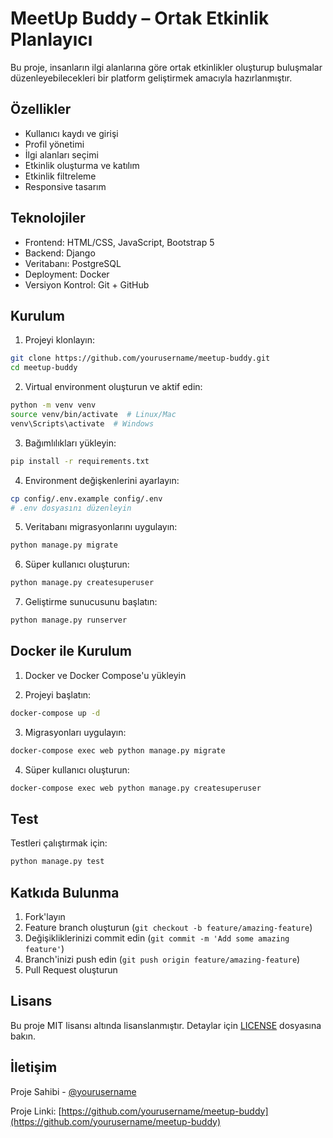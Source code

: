 # MeetUp Buddy – Ortak Etkinlik Planlayıcı

Bu proje, insanların ilgi alanlarına göre ortak etkinlikler oluşturup buluşmalar düzenleyebilecekleri bir platform geliştirmek amacıyla hazırlanmıştır.

## Özellikler

- Kullanıcı kaydı ve girişi
- Profil yönetimi
- İlgi alanları seçimi
- Etkinlik oluşturma ve katılım
- Etkinlik filtreleme
- Responsive tasarım

## Teknolojiler

- Frontend: HTML/CSS, JavaScript, Bootstrap 5
- Backend: Django
- Veritabanı: PostgreSQL
- Deployment: Docker
- Versiyon Kontrol: Git + GitHub

## Kurulum

1. Projeyi klonlayın:
```bash
git clone https://github.com/yourusername/meetup-buddy.git
cd meetup-buddy
```

2. Virtual environment oluşturun ve aktif edin:
```bash
python -m venv venv
source venv/bin/activate  # Linux/Mac
venv\Scripts\activate  # Windows
```

3. Bağımlılıkları yükleyin:
```bash
pip install -r requirements.txt
```

4. Environment değişkenlerini ayarlayın:
```bash
cp config/.env.example config/.env
# .env dosyasını düzenleyin
```

5. Veritabanı migrasyonlarını uygulayın:
```bash
python manage.py migrate
```

6. Süper kullanıcı oluşturun:
```bash
python manage.py createsuperuser
```

7. Geliştirme sunucusunu başlatın:
```bash
python manage.py runserver
```

## Docker ile Kurulum

1. Docker ve Docker Compose'u yükleyin

2. Projeyi başlatın:
```bash
docker-compose up -d
```

3. Migrasyonları uygulayın:
```bash
docker-compose exec web python manage.py migrate
```

4. Süper kullanıcı oluşturun:
```bash
docker-compose exec web python manage.py createsuperuser
```

## Test

Testleri çalıştırmak için:
```bash
python manage.py test
```

## Katkıda Bulunma

1. Fork'layın
2. Feature branch oluşturun (`git checkout -b feature/amazing-feature`)
3. Değişikliklerinizi commit edin (`git commit -m 'Add some amazing feature'`)
4. Branch'inizi push edin (`git push origin feature/amazing-feature`)
5. Pull Request oluşturun

## Lisans

Bu proje MIT lisansı altında lisanslanmıştır. Detaylar için [LICENSE](LICENSE) dosyasına bakın.

## İletişim

Proje Sahibi - [@yourusername](https://github.com/yourusername)

Proje Linki: [https://github.com/yourusername/meetup-buddy](https://github.com/yourusername/meetup-buddy)
